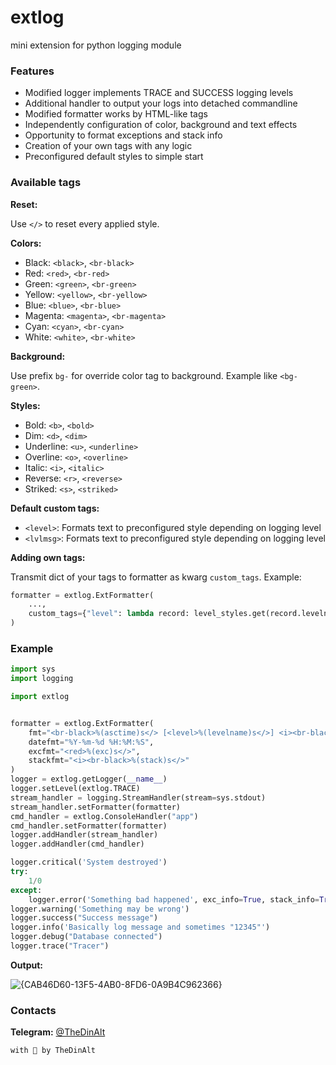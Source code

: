# extlog
mini extension for python logging module

### Features
* Modified logger implements TRACE and SUCCESS logging levels
* Additional handler to output your logs into detached commandline
* Modified formatter works by HTML-like tags
* Independently configuration of color, background and text effects
* Opportunity to format exceptions and stack info
* Creation of your own tags with any logic
* Preconfigured default styles to simple start

### Available tags
**Reset:**

Use `</>` to reset every applied style.

**Colors:**

* Black: `<black>`, `<br-black>`
* Red: `<red>`, `<br-red>`
* Green: `<green>`, `<br-green>`
* Yellow: `<yellow>`, `<br-yellow>`
* Blue: `<blue>`, `<br-blue>`
* Magenta: `<magenta>`, `<br-magenta>`
* Cyan: `<cyan>`, `<br-cyan>`
* White: `<white>`, `<br-white>`

**Background:**

Use prefix `bg-` for override color tag to background. Example like `<bg-green>`.

**Styles:**

* Bold: `<b>`, `<bold>`
* Dim: `<d>`, `<dim>`
* Underline: `<u>`, `<underline>`
* Overline: `<o>`, `<overline>`
* Italic: `<i>`, `<italic>`
* Reverse: `<r>`, `<reverse>`
* Striked: `<s>`, `<striked>`

**Default custom tags:**

* `<level>`: Formats text to preconfigured style depending on logging level
* `<lvlmsg>`: Formats text to preconfigured style depending on logging level

**Adding own tags:**

Transmit dict of your tags to formatter as kwarg `custom_tags`. 
Example:
```python
formatter = extlog.ExtFormatter(
    ...,
    custom_tags={"level": lambda record: level_styles.get(record.levelno)}
)
```

### Example
```python
import sys
import logging

import extlog


formatter = extlog.ExtFormatter(
    fmt="<br-black>%(asctime)s</> [<level>%(levelname)s</>] <i><br-black>%(name)s</> <lvlmsg>%(message)s</>",
    datefmt="%Y-%m-%d %H:%M:%S",
    excfmt="<red>%(exc)s</>",
    stackfmt="<i><br-black>%(stack)s</>"
)
logger = extlog.getLogger(__name__)
logger.setLevel(extlog.TRACE)
stream_handler = logging.StreamHandler(stream=sys.stdout)
stream_handler.setFormatter(formatter) 
cmd_handler = extlog.ConsoleHandler("app")
cmd_handler.setFormatter(formatter)
logger.addHandler(stream_handler)
logger.addHandler(cmd_handler)

logger.critical('System destroyed')
try:
    1/0
except:
    logger.error('Something bad happened', exc_info=True, stack_info=True)
logger.warning('Something may be wrong')
logger.success("Success message")
logger.info('Basically log message and sometimes "12345"')
logger.debug("Database connected")
logger.trace("Tracer")
```

**Output:**

![{CAB46D60-13F5-4AB0-8FD6-0A9B4C962366}](https://github.com/user-attachments/assets/17449f2d-360a-4f35-8295-518cbd27ec12)

### Contacts
**Telegram:** [@TheDinAlt](https://t.me/TheDinAlt)

`with 💜 by TheDinAlt`
